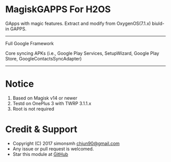 # MagiskGAPPS For H2OS
GApps with magic features. Extract and modify from OxygenOS(7.1.x) biuld-in GAPPS.
***
Full Google Framework

Core syncing APKs (i.e., Google Play Services, SetupWizard, Google Play Store, GoogleContactsSyncAdapter)

***
# Notice
1. Based on Magisk v14 or newer
2. Testd on OnePlus 3 with TWRP 3.1.1.x
3. Root is not required


# Credit & Support

* Copyright (C) 2017 simonsmh <chjun90@gmail.com>
* Any issue or pull request is welcomed.
* Star this module at [GitHub](https://github.com/Magisk-Modules-Repo/magisk-gapps-h2os)